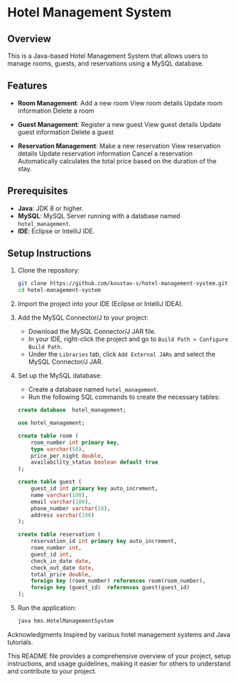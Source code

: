 # Hotel Management System

## Overview
This is a Java-based Hotel Management System that allows users to manage rooms, guests, and reservations using a MySQL database.

## Features
- **Room Management**: 
        Add a new room
        View room details
        Update room information
        Delete a room

- **Guest Management**: 
        Register a new guest
        View guest details
        Update guest information
        Delete a guest

- **Reservation Management**: 
        Make a new reservation
        View reservation details
        Update reservation information
        Cancel a reservation
    Automatically calculates the total price based on the duration of the stay.

## Prerequisites
- **Java**: JDK 8 or higher.
- **MySQL**: MySQL Server running with a database named `hotel_management`.
- **IDE**:  Eclipse or IntelliJ IDE.

## Setup Instructions
1. Clone the repository:
    ```sh
    git clone https://github.com/koustav-s/hotel-management-system.git
    cd hotel-management-system
    ```

2. Import the project into your IDE (Eclipse or IntelliJ IDEA).

3. Add the MySQL Connector/J to your project:
    - Download the MySQL Connector/J JAR file.
    - In your IDE, right-click the project and go to `Build Path > Configure Build Path`.
    - Under the `Libraries` tab, click `Add External JARs` and select the MySQL Connector/J JAR.

4. Set up the MySQL database:
    - Create a database named `hotel_management`.
    - Run the following SQL commands to create the necessary tables:

    ```sql
    create database  hotel_management;

    use hotel_management;

    create table room (
        room_number int primary key,
        type varchar(50),
        price_per_night double,
        availability_status boolean default true
    );

    create table guest (
        guest_id int primary key auto_increment,
        name varchar(100),
        email varchar(100),
        phone_number varchar(10),
        address varchar(100)
    );

    create table reservation (
        reservation_id int primary key auto_increment,
        room_number int,
        guest_id int,
        check_in_date date,
        check_out_date date,
        total_price double,
        foreign key (room_number) references room(room_number),
        foreign key (guest_id)  references guest(guest_id)
    );
    ```

5. Run the application:
    ```sh
    java hms.HotelManagementSystem
    ```

Acknowledgments
Inspired by various hotel management systems and Java tutorials.


This README file provides a comprehensive overview of your project, setup instructions, and usage guidelines, making it easier for others to understand and contribute to your project.
